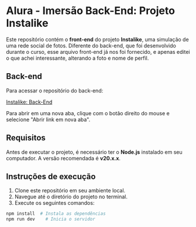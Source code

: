 # Alura - Imersão Back-End: Projeto Instalike

Este repositório contém o **front-end** do projeto **Instalike**, uma simulação de uma rede social de fotos. Diferente do back-end, que foi desenvolvido durante o curso, esse arquivo front-end já nos foi fornecido, e apenas editei o que achei interessante, alterando a foto e nome de perfil.

## Back-end
Para acessar o repositório do back-end:

[Instalike: Back-End](https://github.com/luanabeatrizschroeder/insta-like-backend)

Para abrir em uma nova aba, clique com o botão direito do mouse e selecione "Abrir link em nova aba".

## Requisitos
Antes de executar o projeto, é necessário ter o **Node.js** instalado em seu computador. A versão recomendada é **v20.x.x**.

## Instruções de execução
1. Clone este repositório em seu ambiente local.
2. Navegue até o diretório do projeto no terminal.
3. Execute os seguintes comandos:

```bash
npm install  # Instala as dependências
npm run dev    # Inicia o servidor
